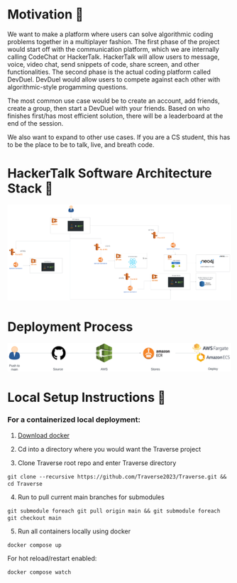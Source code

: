 # Motivation 👋

  We want to make a platform where users can solve algorithmic coding problems together in a multiplayer fashion. The first phase of the project would start off with the communication platform, which we are internally calling CodeChat or HackerTalk. HackerTalk will allow users to message, voice, video chat, send snippets of code, share screen, and other functionalities.
The second phase is the actual coding platform called DevDuel. DevDuel would allow users to compete against each other with algorithmic-style progamming questions.

The most common use case would be to create an account, add friends, create a group, then start a DevDuel with your friends. Based on who finishes first/has most efficient solution, there will be a leaderboard at the end of the session. 

We also want to expand to other use cases. If you are a CS student, this has to be the place to be to talk, live, and breath code.


# HackerTalk Software Architecture Stack 👋

![Alt text](https://github.com/Traverse2023/.github/blob/2fdfe67e887555c7bfd894cb823c14d809da2f98/profile/Traverse%20Architecture-5.png)

# Deployment Process

![Alt text](https://github.com/Traverse2023/.github/blob/8a81df02b2cc5e4c2ef0f43aea2b949547c14ec8/profile/CICD.png)

# Local Setup Instructions 👋


### For a containerized local deployment:

1. [Download docker](https://www.docker.com/products/docker-desktop/)
   
2. Cd into a directory where you would want the Traverse project

3. Clone Traverse root repo and enter Traverse directory

  ```
  git clone --recursive https://github.com/Traverse2023/Traverse.git && cd Traverse
  ```

4. Run to pull current main branches for submodules
   
  ```
  git submodule foreach git pull origin main && git submodule foreach git checkout main
  ```

 
5. Run all containers locally using docker
   
  ```
  docker compose up
  ```
   For hot reload/restart enabled:

  ```
  docker compose watch
  ```

  
